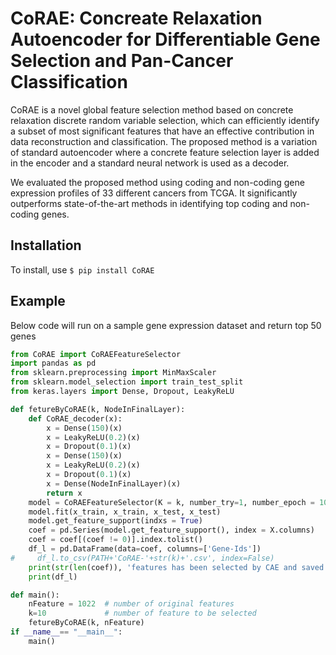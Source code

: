# CoRAE: Concreate Relaxation Autoencoder for Differentiable Gene Selection and Pan-Cancer Classification
CoRAE is a novel global feature selection method based on concrete relaxation discrete random variable selection, which can efficiently identify a subset of most significant features that have an effective contribution in data reconstruction and classification. The proposed method is a variation of standard autoencoder where a concrete feature selection layer is added in the encoder and a standard neural network is used as a decoder.

We evaluated the proposed method using coding and non-coding gene expression profiles of 33 different cancers from TCGA.  It significantly outperforms state-of-the-art methods in identifying top coding and non-coding genes.

## Installation 
To install, use `$ pip install CoRAE`

## Example
Below code will run on a sample gene expression dataset and return top 50 genes
```python 
from CoRAE import CoRAEFeatureSelector
import pandas as pd
from sklearn.preprocessing import MinMaxScaler
from sklearn.model_selection import train_test_split 
from keras.layers import Dense, Dropout, LeakyReLU

def fetureByCoRAE(k, NodeInFinalLayer):
    def CoRAE_decoder(x):
        x = Dense(150)(x)
        x = LeakyReLU(0.2)(x)
        x = Dropout(0.1)(x)
        x = Dense(150)(x)
        x = LeakyReLU(0.2)(x)
        x = Dropout(0.1)(x)
        x = Dense(NodeInFinalLayer)(x)
        return x
    model = CoRAEFeatureSelector(K = k, number_try=1, number_epoch = 10, decoder_function = CoRAE_decoder)
    model.fit(x_train, x_train, x_test, x_test)
    model.get_feature_support(indxs = True)
    coef = pd.Series(model.get_feature_support(), index = X.columns)
    coef = coef[(coef != 0)].index.tolist()
    df_l = pd.DataFrame(data=coef, columns=['Gene-Ids'])
#     df_l.to_csv(PATH+'CoRAE-'+str(k)+'.csv', index=False)
    print(str(len(coef)), 'features has been selected by CAE and saved successfully')
    print(df_l)

def main():
    nFeature = 1022  # number of original features
    k=10             # number of feature to be selected
    fetureByCoRAE(k, nFeature)
if __name__== "__main__":
    main()
```

